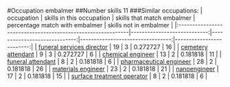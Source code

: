#Occupation embalmer
##Number skills 11
###Similar occupations:
| occupation                                                  |   skills in this occupation |   skills that match embalmer |   percentage match with embalmer |   skills not in embalmer |
|:------------------------------------------------------------|----------------------------:|-----------------------------:|---------------------------------:|-------------------------:|
| [funeral services director](funeral_services_director.md)   |                          19 |                            3 |                         0.272727 |                       16 |
| [cemetery attendant](cemetery_attendant.md)                 |                           9 |                            3 |                         0.272727 |                        6 |
| [chemical engineer](chemical_engineer.md)                   |                          13 |                            2 |                         0.181818 |                       11 |
| [funeral attendant](funeral_attendant.md)                   |                           8 |                            2 |                         0.181818 |                        6 |
| [pharmaceutical engineer](pharmaceutical_engineer.md)       |                          28 |                            2 |                         0.181818 |                       26 |
| [materials engineer](materials_engineer.md)                 |                          23 |                            2 |                         0.181818 |                       21 |
| [nanoengineer](nanoengineer.md)                             |                          17 |                            2 |                         0.181818 |                       15 |
| [surface treatment operator](surface_treatment_operator.md) |                           8 |                            2 |                         0.181818 |                        6 |
